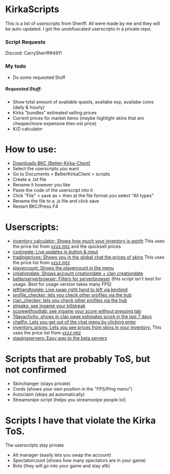 # KirkaScripts

This is a list of userscripts from Sheriff. All were made by me and they will be auto-updated. I got the unobfuscated userscripts in a private repo.
### Script Requests
Discord: CarrySheriff#4911
### My todo
- Do some requested Stuff
##### Requested Stuff:
- Show total amount of available quests, availabe exp, availabe coins (daily & hourly)
- Kirka "bundles" estimated selling prices
- Current prices for market items (maybe highlight skins that are cheaper/more expensive then est price)
- K/D calculator

# How to use:
-  [Downloads BKC (Better-Kirka-Client)](https://github.com/42infi/better-kirka-client/releases)
- Select the userscripts you want
- Go to Documents > BetterKirkaClient > scripts
- Create a .txt file
- Rename it however you like
- Paste the code of the userscript into it
- Click "File" > save as > then at the file format you select "All types"
- Rename the file to a .js file and click save
- Restart BKC/Press F4

# Userscripts:
- [inventory calculator: Shows how much your inventory is worth](https://raw.githubusercontent.com/SheriffCarry/KirkaScripts/main/Userscript/inventory_calculator.js) This uses the price list from [yzzz.mtz](https://docs.google.com/spreadsheets/d/1VqX9kwJx0WlHWKCJNGyIQe33APdUSXz0hEFk6x2-3bU/edit#gid=0) and the quicksell prices
- [csstoggle: Live updates in button & input](https://raw.githubusercontent.com/SheriffCarry/KirkaScripts/main/Userscript/csstoggle.js)
- [tradingprices: Shows you in the global chat the prices of skins](https://raw.githubusercontent.com/SheriffCarry/KirkaScripts/main/Userscript/tradingprices.js) This uses the price list from [yzzz.mtz](https://docs.google.com/spreadsheets/d/1VqX9kwJx0WlHWKCJNGyIQe33APdUSXz0hEFk6x2-3bU/edit#gid=0)
- [playercount: Shows the playercount in the menu](https://raw.githubusercontent.com/SheriffCarry/KirkaScripts/main/Userscript/playercount.js)
- [creationdate: Shows account creationdate + clan creationdate](https://raw.githubusercontent.com/SheriffCarry/KirkaScripts/main/Userscript/creationdate.js)
- [betterserverbrowser: Filters for serverbrowser](https://raw.githubusercontent.com/SheriffCarry/KirkaScripts/main/Userscript/betterserverbrowser.js) (this script isn't best for usage. Best for usage version takes many FPS)
- [lefthandtoggle: Live swap right hand to left via keybind](https://raw.githubusercontent.com/SheriffCarry/KirkaScripts/main/Userscript/lefthandtoggle.js)
- [profile_checker: lets you check other profiles via the hub](https://raw.githubusercontent.com/SheriffCarry/KirkaScripts/main/Userscript/profile_checker.js)
- [clan_checker: lets you check other profiles via the hub](https://raw.githubusercontent.com/SheriffCarry/KirkaScripts/main/Userscript/clan_checker.js)
- [streaks: see ingame your killstreak](https://raw.githubusercontent.com/SheriffCarry/KirkaScripts/main/Userscript/streaks.js)
- [scorewithouttab: see ingame your score without pressing tab](https://raw.githubusercontent.com/SheriffCarry/KirkaScripts/main/Userscript/scorewithouttab.js)
- [7dayactivity: shows in clan page estimates score in the last 7 days](https://raw.githubusercontent.com/SheriffCarry/KirkaScripts/main/Userscript/7dayactivity.js)
- [chatfix: Lets you get out of the chat menu by clicking enter](https://raw.githubusercontent.com/SheriffCarry/KirkaScripts/main/Userscript/chatfix.js)
- [inventory_prices: Lets you see prices from skins in your inventory.](https://raw.githubusercontent.com/SheriffCarry/KirkaScripts/main/Userscript/inventory_prices.js) This uses the price list from [yzzz.mtz](https://docs.google.com/spreadsheets/d/1VqX9kwJx0WlHWKCJNGyIQe33APdUSXz0hEFk6x2-3bU/edit#gid=0)
- [stagingservers: Easy way to the beta servers](https://raw.githubusercontent.com/SheriffCarry/KirkaScripts/main/Userscript/stagingservers.js)

# Scripts that are probably ToS, but not confirmed
- Skinchanger (stays private)
- Cords (shows your own position in the "FPS/Ping menu")
- Autoclaim (skips ad automatically)
- Streamsnipe script (helps you streamsnipe people lol)

# Scripts I have that violate the Kirka ToS.
The userscripts stay private
- Alt manager (easily lets you swap the account)
- Spectatorcount (shows how many spectators are in your game)
- Bots (they will go into your game and stay afk)
